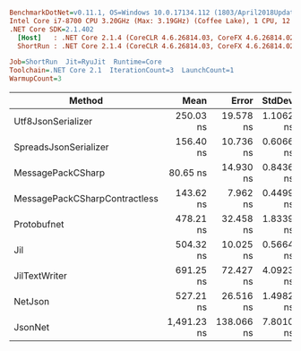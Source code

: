 ``` ini

BenchmarkDotNet=v0.11.1, OS=Windows 10.0.17134.112 (1803/April2018Update/Redstone4)
Intel Core i7-8700 CPU 3.20GHz (Max: 3.19GHz) (Coffee Lake), 1 CPU, 12 logical and 6 physical cores
.NET Core SDK=2.1.402
  [Host]   : .NET Core 2.1.4 (CoreCLR 4.6.26814.03, CoreFX 4.6.26814.02), 64bit RyuJIT
  ShortRun : .NET Core 2.1.4 (CoreCLR 4.6.26814.03, CoreFX 4.6.26814.02), 64bit RyuJIT

Job=ShortRun  Jit=RyuJit  Runtime=Core  
Toolchain=.NET Core 2.1  IterationCount=3  LaunchCount=1  
WarmupCount=3  

```
|                        Method |        Mean |      Error |    StdDev | Scaled | ScaledSD |  Gen 0 |  Gen 1 | Allocated |
|------------------------------ |------------:|-----------:|----------:|-------:|---------:|-------:|-------:|----------:|
|            Utf8JsonSerializer |   250.03 ns |  19.578 ns | 1.1062 ns |   1.00 |     0.00 | 0.0277 |      - |     176 B |
|         SpreadsJsonSerializer |   156.40 ns |  10.736 ns | 0.6066 ns |   0.63 |     0.00 | 0.0279 |      - |     176 B |
|             MessagePackCSharp |    80.65 ns |  14.930 ns | 0.8436 ns |   0.32 |     0.00 | 0.0101 |      - |      64 B |
| MessagePackCSharpContractless |   143.62 ns |   7.962 ns | 0.4499 ns |   0.57 |     0.00 | 0.0226 |      - |     144 B |
|                   Protobufnet |   478.21 ns |  32.458 ns | 1.8339 ns |   1.91 |     0.01 | 0.0887 |      - |     560 B |
|                           Jil |   504.32 ns |  10.025 ns | 0.5664 ns |   2.02 |     0.01 | 0.2317 |      - |    1464 B |
|                 JilTextWriter |   691.25 ns |  72.427 ns | 4.0923 ns |   2.76 |     0.02 | 0.9184 | 0.0010 |    5784 B |
|                       NetJson |   527.21 ns |  26.516 ns | 1.4982 ns |   2.11 |     0.01 | 0.1326 |      - |     840 B |
|                       JsonNet | 1,491.23 ns | 138.066 ns | 7.8010 ns |   5.96 |     0.03 | 0.3147 |      - |    1984 B |
